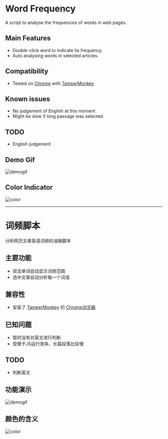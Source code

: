 

# Word Frequency
A script to analyse the frequencies of words in web pages.  

## Main Features
- Double-click word to indicate its frequency.  
- Auto analysing words in selected articles.  

## Compatibility
- Tested on [Chrome](https://www.google.com/chrome/) with [TamperMonkey](https://chrome.google.com/webstore/detail/tampermonkey/dhdgffkkebhmkfjojejmpbldmpobfkfo?hl=en)  

## Known issues
- No judgement of English at this moment.  
- Might be slow if long passage was selected.  

## TODO
- English judgement    
    
## Demo Gif
![demogif](https://github.com/oyrx/word_frequency/raw/master/others/words.gif)

## Color Indicator
![color](https://github.com/oyrx/word_frequency/raw/master/others/signals.jpg)
    
----------------------------------------------------
    
# 词频脚本
分析网页文章英语词频的油猴脚本  

## 主要功能
- 双击单词自动显示词频范围  
- 选中文章自动分析每一个词语  

## 兼容性
- 安装了 [TamperMonkey](https://chrome.google.com/webstore/detail/tampermonkey/dhdgffkkebhmkfjojejmpbldmpobfkfo?hl=en) 的 [Chrome浏览器](https://www.google.com/chrome/)   

## 已知问题
- 暂时没有对英文进行判断  
- 受限于JS运行效率，长篇段落比较慢  

## TODO
- 判断英文  

    
## 功能演示
![demogif](https://github.com/oyrx/word_frequency/raw/master/others/words.gif)

## 颜色的含义
![color](https://github.com/oyrx/word_frequency/raw/master/others/signals.jpg)